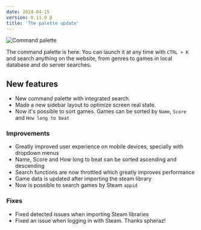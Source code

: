 ```yaml
---
date: 2024-04-15
version: 0.11.0 β
title: 'The palette update'
---
```



![Command palette](/img/changelog/2024-03.png)

The command palette is here. You can launch it at any time with `CTRL + K` and search anything on the website, from genres to games in local database and do server searches.

## New features
- New command palette with integrated search.
- Made a new sidebar layout to optimize screen real state.
- Now it's possible to sort games. Games can be sorted by `Name`, `Score` and `How long to beat`

### Improvements
- Greatly improved user experience on mobile devices, specially with dropdown menus
- Name, Score and How long to beat can be sorted ascending and descending
- Search functions are now throttled which greatly improves performance
- Game data is updated after importing the steam library
- Now is possible to search games by Steam `appid`

### Fixes
- Fixed detected issues when importing Steam libraries
- Fixed an issue when logging in with Steam. Thanks spheraz!

